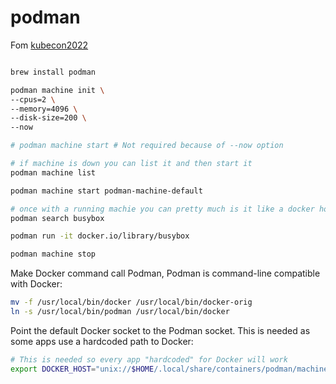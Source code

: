 # podman

Fom [kubecon2022](https://cloud-native-canada.github.io/k8s_setup_tools/local_cluster/podman/) 

```bash

brew install podman

podman machine init \
--cpus=2 \
--memory=4096 \
--disk-size=200 \
--now

# podman machine start # Not required because of --now option

# if machine is down you can list it and then start it
podman machine list

podman machine start podman-machine-default

# once with a running machie you can pretty much is it like a docker host
podman search busybox

podman run -it docker.io/library/busybox

podman machine stop
```


Make Docker command call Podman, Podman is command-line compatible with Docker:
```bash
mv -f /usr/local/bin/docker /usr/local/bin/docker-orig
ln -s /usr/local/bin/podman /usr/local/bin/docker
```

Point the default Docker socket to the Podman socket. This is needed as some apps use a hardcoded path to Docker:

```bash
# This is needed so every app "hardcoded" for Docker will work
export DOCKER_HOST="unix://$HOME/.local/share/containers/podman/machine/podman-machine-default/podman.sock"

```